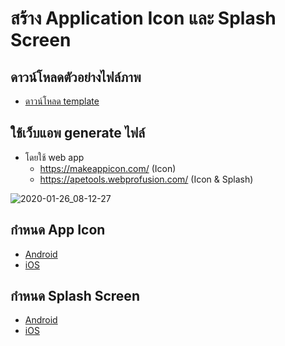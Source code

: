 
# สร้าง Application Icon และ Splash Screen 

## ดาวน์โหลดตัวอย่างไฟล์ภาพ 

- [ดาวน์โหลด template](https://www.dropbox.com/sh/57eaizin7zjdp2h/AAAT3jPdy6Ju_m6Y0a-ajRMBa?dl=0)

## ใช้เว็บแอพ generate ไฟล์

- โดยใช้ web app 
  - https://makeappicon.com/ (Icon)
  - https://apetools.webprofusion.com/ (Icon & Splash)

![2020-01-26_08-12-27](https://user-images.githubusercontent.com/85179/73129337-c90f4980-4013-11ea-9622-4b95adb97618.png)


## กำหนด App Icon

- [Android](icon-android.md)
- [iOS](icon-ios.md)

## กำหนด Splash Screen

- [Android](splash-android.md)
- [iOS](splash-ios.md)



